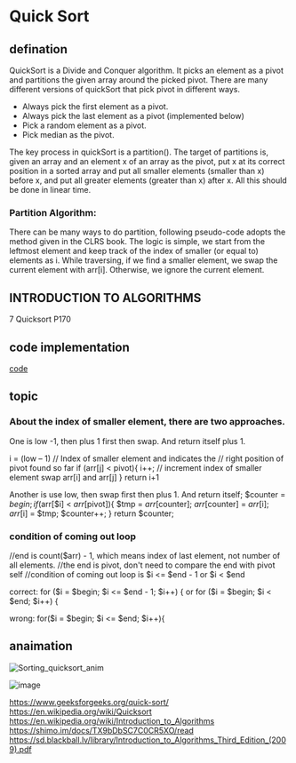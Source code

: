 # Quick Sort

## defination

 QuickSort is a Divide and Conquer algorithm. It picks an element as a pivot and partitions the given array around the picked pivot. There are many different versions of quickSort that pick pivot in different ways. 

- Always pick the first element as a pivot.
- Always pick the last element as a pivot (implemented below)
- Pick a random element as a pivot.
- Pick median as the pivot.

The key process in quickSort is a partition(). The target of partitions is, given an array and an element x of an array as the pivot, put x at its correct position in a sorted array and put all smaller elements (smaller than x) before x, and put all greater elements (greater than x) after x. All this should be done in linear time.

### Partition Algorithm: 

There can be many ways to do partition, following pseudo-code adopts the method given in the CLRS book. The logic is simple, we start from the leftmost element and keep track of the index of smaller (or equal to) elements as i. While traversing, if we find a smaller element, we swap the current element with arr[i]. Otherwise, we ignore the current element. 

## INTRODUCTION TO ALGORITHMS
7 Quicksort
P170

## code implementation

[code](https://github.com/lz2510/algorithm_camp/blob/main/sort/QuickSort.php)

## topic

### About the index of smaller element, there are two approaches.

One is low -1, then plus 1 first then swap. And return itself plus 1.

i = (low – 1)  // Index of smaller element and indicates the 
    // right position of pivot found so far
if (arr[j] < pivot){
            i++;    // increment index of smaller element
            swap arr[i] and arr[j]
        }
return i+1

Another is use low, then swap first then plus 1. And return itself;
$counter = $begin;
if($arr[$i] < $arr[$pivot]){
                $tmp = $arr[$counter];
                $arr[$counter] = $arr[$i];
                $arr[$i] = $tmp;
                $counter++;
            }
return $counter;


### condition of coming out loop

//end is count($arr) - 1, which means index of last element, not number of all elements.
//the end is pivot, don't need to compare the end with pivot self
//condition of coming out loop is $i <= $end - 1 or $i < $end

correct:
for ($i = $begin; $i <= $end - 1; $i++) {
or
for ($i = $begin; $i < $end; $i++) {

wrong:
for($i = $begin; $i <= $end; $i++){


## anaimation

![Sorting_quicksort_anim](https://user-images.githubusercontent.com/1209204/205549416-cc28da1d-84d4-4024-95de-b058124dd2a2.gif)

![image](https://user-images.githubusercontent.com/1209204/205418598-eb0d72d9-0846-426b-a830-5bf8c9b61596.gif)

https://www.geeksforgeeks.org/quick-sort/  
https://en.wikipedia.org/wiki/Quicksort  
https://en.wikipedia.org/wiki/Introduction_to_Algorithms  
https://shimo.im/docs/TX9bDbSC7C0CR5XO/read  
https://sd.blackball.lv/library/Introduction_to_Algorithms_Third_Edition_(2009).pdf  


